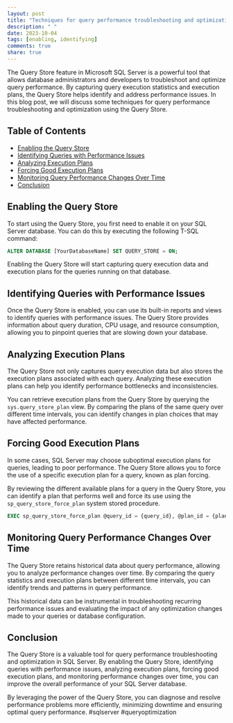 ```yaml
---
layout: post
title: "Techniques for query performance troubleshooting and optimization with the Query Store"
description: " "
date: 2023-10-04
tags: [enabling, identifying]
comments: true
share: true
---
```


The Query Store feature in Microsoft SQL Server is a powerful tool that allows database administrators and developers to troubleshoot and optimize query performance. By capturing query execution statistics and execution plans, the Query Store helps identify and address performance issues. In this blog post, we will discuss some techniques for query performance troubleshooting and optimization using the Query Store.

## Table of Contents
- [Enabling the Query Store](#enabling-the-query-store)
- [Identifying Queries with Performance Issues](#identifying-queries-with-performance-issues)
- [Analyzing Execution Plans](#analyzing-execution-plans)
- [Forcing Good Execution Plans](#forcing-good-execution-plans)
- [Monitoring Query Performance Changes Over Time](#monitoring-query-performance-changes-over-time)
- [Conclusion](#conclusion)

## Enabling the Query Store

To start using the Query Store, you first need to enable it on your SQL Server database. You can do this by executing the following T-SQL command:

```sql
ALTER DATABASE [YourDatabaseName] SET QUERY_STORE = ON;
```

Enabling the Query Store will start capturing query execution data and execution plans for the queries running on that database.

## Identifying Queries with Performance Issues

Once the Query Store is enabled, you can use its built-in reports and views to identify queries with performance issues. The Query Store provides information about query duration, CPU usage, and resource consumption, allowing you to pinpoint queries that are slowing down your database.

## Analyzing Execution Plans

The Query Store not only captures query execution data but also stores the execution plans associated with each query. Analyzing these execution plans can help you identify performance bottlenecks and inconsistencies.

You can retrieve execution plans from the Query Store by querying the `sys.query_store_plan` view. By comparing the plans of the same query over different time intervals, you can identify changes in plan choices that may have affected performance.

## Forcing Good Execution Plans

In some cases, SQL Server may choose suboptimal execution plans for queries, leading to poor performance. The Query Store allows you to force the use of a specific execution plan for a query, known as plan forcing.

By reviewing the different available plans for a query in the Query Store, you can identify a plan that performs well and force its use using the `sp_query_store_force_plan` system stored procedure.

```sql
EXEC sp_query_store_force_plan @query_id = {query_id}, @plan_id = {plan_id};
```

## Monitoring Query Performance Changes Over Time

The Query Store retains historical data about query performance, allowing you to analyze performance changes over time. By comparing the query statistics and execution plans between different time intervals, you can identify trends and patterns in query performance.

This historical data can be instrumental in troubleshooting recurring performance issues and evaluating the impact of any optimization changes made to your queries or database configuration.

## Conclusion

The Query Store is a valuable tool for query performance troubleshooting and optimization in SQL Server. By enabling the Query Store, identifying queries with performance issues, analyzing execution plans, forcing good execution plans, and monitoring performance changes over time, you can improve the overall performance of your SQL Server database.

By leveraging the power of the Query Store, you can diagnose and resolve performance problems more efficiently, minimizing downtime and ensuring optimal query performance. #sqlserver #queryoptimization